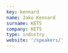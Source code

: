 ```yaml
---
key: kennard
name: Jake Kennard
surname: KETS
company: KETS
type: industry
website: '/speakers/'
---
```


